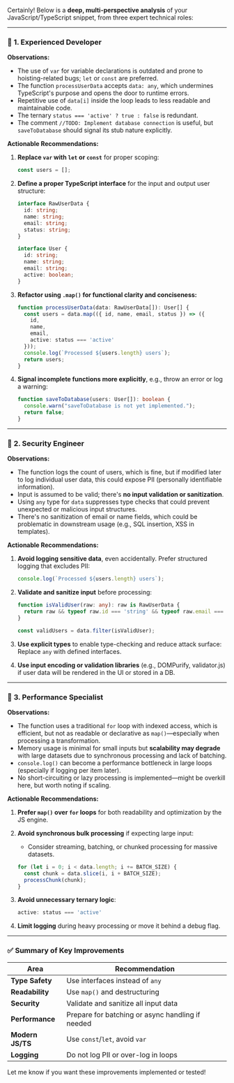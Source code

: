 Certainly! Below is a **deep, multi-perspective analysis** of your JavaScript/TypeScript snippet, from three expert technical roles:

---

### 🔧 **1. Experienced Developer**

**Observations:**

* The use of `var` for variable declarations is outdated and prone to hoisting-related bugs; `let` or `const` are preferred.
* The function `processUserData` accepts `data: any`, which undermines TypeScript's purpose and opens the door to runtime errors.
* Repetitive use of `data[i]` inside the loop leads to less readable and maintainable code.
* The ternary `status === 'active' ? true : false` is redundant.
* The comment `//TODO: Implement database connection` is useful, but `saveToDatabase` should signal its stub nature explicitly.

**Actionable Recommendations:**

1. **Replace `var` with `let` or `const`** for proper scoping:

   ```ts
   const users = [];
   ```
2. **Define a proper TypeScript interface** for the input and output user structure:

   ```ts
   interface RawUserData {
     id: string;
     name: string;
     email: string;
     status: string;
   }

   interface User {
     id: string;
     name: string;
     email: string;
     active: boolean;
   }
   ```
3. **Refactor using `.map()` for functional clarity and conciseness:**

   ```ts
   function processUserData(data: RawUserData[]): User[] {
     const users = data.map(({ id, name, email, status }) => ({
       id,
       name,
       email,
       active: status === 'active'
     }));
     console.log(`Processed ${users.length} users`);
     return users;
   }
   ```
4. **Signal incomplete functions more explicitly**, e.g., throw an error or log a warning:

   ```ts
   function saveToDatabase(users: User[]): boolean {
     console.warn("saveToDatabase is not yet implemented.");
     return false;
   }
   ```

---

### 🔐 **2. Security Engineer**

**Observations:**

* The function logs the count of users, which is fine, but if modified later to log individual user data, this could expose PII (personally identifiable information).
* Input is assumed to be valid; there's **no input validation or sanitization**.
* Using `any` type for `data` suppresses type checks that could prevent unexpected or malicious input structures.
* There's no sanitization of email or name fields, which could be problematic in downstream usage (e.g., SQL insertion, XSS in templates).

**Actionable Recommendations:**

1. **Avoid logging sensitive data**, even accidentally. Prefer structured logging that excludes PII:

   ```ts
   console.log(`Processed ${users.length} users`);
   ```
2. **Validate and sanitize input** before processing:

   ```ts
   function isValidUser(raw: any): raw is RawUserData {
     return raw && typeof raw.id === 'string' && typeof raw.email === 'string';
   }

   const validUsers = data.filter(isValidUser);
   ```
3. **Use explicit types** to enable type-checking and reduce attack surface:
   Replace `any` with defined interfaces.
4. **Use input encoding or validation libraries** (e.g., DOMPurify, validator.js) if user data will be rendered in the UI or stored in a DB.

---

### 🚀 **3. Performance Specialist**

**Observations:**

* The function uses a traditional `for` loop with indexed access, which is efficient, but not as readable or declarative as `map()`—especially when processing a transformation.
* Memory usage is minimal for small inputs but **scalability may degrade** with large datasets due to synchronous processing and lack of batching.
* `console.log()` can become a performance bottleneck in large loops (especially if logging per item later).
* No short-circuiting or lazy processing is implemented—might be overkill here, but worth noting if scaling.

**Actionable Recommendations:**

1. **Prefer `map()` over `for` loops** for both readability and optimization by the JS engine.
2. **Avoid synchronous bulk processing** if expecting large input:

    * Consider streaming, batching, or chunked processing for massive datasets.

   ```ts
   for (let i = 0; i < data.length; i += BATCH_SIZE) {
     const chunk = data.slice(i, i + BATCH_SIZE);
     processChunk(chunk);
   }
   ```
3. **Avoid unnecessary ternary logic**:

   ```ts
   active: status === 'active'
   ```
4. **Limit logging** during heavy processing or move it behind a debug flag.

---

### ✅ Summary of Key Improvements

| Area             | Recommendation                                   |
| ---------------- | ------------------------------------------------ |
| **Type Safety**  | Use interfaces instead of `any`                  |
| **Readability**  | Use `map()` and destructuring                    |
| **Security**     | Validate and sanitize all input data             |
| **Performance**  | Prepare for batching or async handling if needed |
| **Modern JS/TS** | Use `const`/`let`, avoid `var`                   |
| **Logging**      | Do not log PII or over-log in loops              |

Let me know if you want these improvements implemented or tested!
